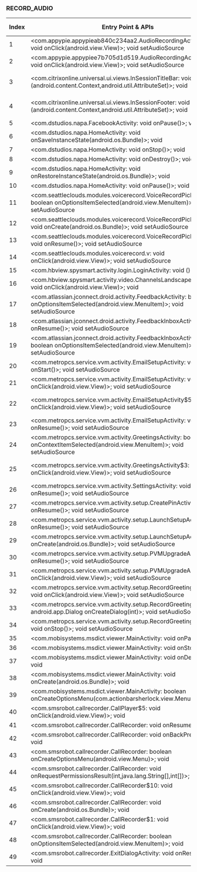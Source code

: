 ### RECORD_AUDIO
| Index | Entry Point & APIs | Screen shot | Resource id | Label |
| ------------- | ------------- | ------------- |-------------|-------------|
| 1 | <com.appypie.appypieab840c234aa2.AudioRecordingActivity$3: void onClick(android.view.View)>; void setAudioSource | ![](D:\COSMOS\output\py\Play_win8\Business\com.appypie.appypieab840c234aa2\com.appypie.appypieab840c234aa2.AudioRecordingActivity.png) |  | T |
| 2 | <com.appypie.appypiee7b705d1d519.AudioRecordingActivity$3: void onClick(android.view.View)>; void setAudioSource | ![](D:\COSMOS\output\py\Play_win8\Business\com.appypie.appypiee7b705d1d519\com.appypie.appypiee7b705d1d519.AudioRecordingActivity.png) |  | T |
| 3 | <com.citrixonline.universal.ui.views.InSessionTitleBar: void <init>(android.content.Context,android.util.AttributeSet)>; void <init> | ![](D:\COSMOS\output\py\Play_win8\Business\com.citrix.saas.gotowebinar\com.citrixonline.universal.ui.activities.InSessionActivityTablet.png) | {'2131493057': <sensitive_component.SensitiveComponent.SensitiveView object at 0x000001AB4A003BA8>} | T |
| 4 | <com.citrixonline.universal.ui.views.InSessionFooter: void <init>(android.content.Context,android.util.AttributeSet)>; void <init> | ![](D:\COSMOS\output\py\Play_win8\Business\com.citrix.saas.gotowebinar\com.citrixonline.universal.ui.activities.InSessionActivityTablet.png) | {'2131493065': <sensitive_component.SensitiveComponent.SensitiveView object at 0x000001AB4A003F28>} | T |
| 5 | <com.dstudios.napa.FacebookActivity: void onPause()>; void <init> | ![](D:\COSMOS\output\py\Play_win8\Business\com.dstudios.napa\com.dstudios.napa.FacebookActivity.png) |  | F |
| 6 | <com.dstudios.napa.HomeActivity: void onSaveInstanceState(android.os.Bundle)>; void <init> | ![](D:\COSMOS\output\py\Play_win8\Business\com.dstudios.napa\com.dstudios.napa.HomeActivity.png) |  | F |
| 7 | <com.dstudios.napa.HomeActivity: void onStop()>; void <init> | ![](D:\COSMOS\output\py\Play_win8\Business\com.dstudios.napa\com.dstudios.napa.HomeActivity.png) |  | F |
| 8 | <com.dstudios.napa.HomeActivity: void onDestroy()>; void <init> | ![](D:\COSMOS\output\py\Play_win8\Business\com.dstudios.napa\com.dstudios.napa.HomeActivity.png) |  | F |
| 9 | <com.dstudios.napa.HomeActivity: void onRestoreInstanceState(android.os.Bundle)>; void <init> | ![](D:\COSMOS\output\py\Play_win8\Business\com.dstudios.napa\com.dstudios.napa.HomeActivity.png) |  | F |
| 10 | <com.dstudios.napa.HomeActivity: void onPause()>; void <init> | ![](D:\COSMOS\output\py\Play_win8\Business\com.dstudios.napa\com.dstudios.napa.HomeActivity.png) |  | F |
| 11 | <com.seattleclouds.modules.voicerecord.VoiceRecordPickerActivity: boolean onOptionsItemSelected(android.view.MenuItem)>; void setAudioSource | ![](D:\COSMOS\output\py\Play_win8\Business\unclaimed.money\com.seattleclouds.modules.voicerecord.VoiceRecordPickerActivity.png) |  | T |
| 12 | <com.seattleclouds.modules.voicerecord.VoiceRecordPickerActivity: void onCreate(android.os.Bundle)>; void setAudioSource | ![](D:\COSMOS\output\py\Play_win8\Business\unclaimed.money\com.seattleclouds.modules.voicerecord.VoiceRecordPickerActivity.png) |  | T |
| 13 | <com.seattleclouds.modules.voicerecord.VoiceRecordPickerActivity: void onResume()>; void setAudioSource | ![](D:\COSMOS\output\py\Play_win8\Business\unclaimed.money\com.seattleclouds.modules.voicerecord.VoiceRecordPickerActivity.png) |  | T |
| 14 | <com.seattleclouds.modules.voicerecord.v: void onClick(android.view.View)>; void setAudioSource | ![](D:\COSMOS\output\py\Play_win8\Business\com.gomobileapptools.lubbockpolicedepartment\com.seattleclouds.modules.voicerecord.VoiceRecordPickerActivity.png) |  | T |
| 15 | <com.hbview.spysmart.activity.login.LoginActivity: void <init>()>; void <init> | ![](D:\COSMOS\output\py\Play_win8\Business\com.hbview.spysmart\com.hbview.spysmart.activity.login.LoginActivity.png) |  | F |
| 16 | <com.hbview.spysmart.activity.video.ChannelsLandscapeActivity$22: void onClick(android.view.View)>; void <init> | ![](D:\COSMOS\output\py\Play_win8\Business\com.hbview.spysmart\com.hbview.spysmart.activity.video.ChannelsLandscapeActivity.png) |  | D |
| 17 | <com.atlassian.jconnect.droid.activity.FeedbackActivity: boolean onOptionsItemSelected(android.view.MenuItem)>; void setAudioSource | ![](D:\COSMOS\output\py\Play_win8\Business\com.vectorlive.pr\com.atlassian.jconnect.droid.activity.FeedbackActivity.png) |  | F |
| 18 | <com.atlassian.jconnect.droid.activity.FeedbackInboxActivity: void onResume()>; void setAudioSource | ![](D:\COSMOS\output\py\Play_win8\Business\com.vectorlive.pr\com.atlassian.jconnect.droid.activity.FeedbackInboxActivity.png) |  | F |
| 19 | <com.atlassian.jconnect.droid.activity.FeedbackInboxActivity: boolean onOptionsItemSelected(android.view.MenuItem)>; void setAudioSource | ![](D:\COSMOS\output\py\Play_win8\Business\com.vectorlive.pr\com.atlassian.jconnect.droid.activity.FeedbackInboxActivity.png) |  | F |
| 20 | <com.metropcs.service.vvm.activity.EmailSetupActivity: void onStart()>; void setAudioSource | ![](D:\COSMOS\output\py\Play_win8\Business\com.metropcs.service.vvm\com.metropcs.service.vvm.activity.EmailSetupActivity.png) |  | D |
| 21 | <com.metropcs.service.vvm.activity.EmailSetupActivity: void onClick(android.view.View)>; void setAudioSource | ![](D:\COSMOS\output\py\Play_win8\Business\com.metropcs.service.vvm\com.metropcs.service.vvm.activity.EmailSetupActivity.png) |  | D |
| 22 | <com.metropcs.service.vvm.activity.EmailSetupActivity$5: void onClick(android.view.View)>; void setAudioSource | ![](D:\COSMOS\output\py\Play_win8\Business\com.metropcs.service.vvm\com.metropcs.service.vvm.activity.EmailSetupActivity.png) | {'2131165297': <sensitive_component.SensitiveComponent.SensitiveView object at 0x000001AB4A4247B8>} | D |
| 23 | <com.metropcs.service.vvm.activity.EmailSetupActivity: void onResume()>; void setAudioSource | ![](D:\COSMOS\output\py\Play_win8\Business\com.metropcs.service.vvm\com.metropcs.service.vvm.activity.EmailSetupActivity.png) |  | D |
| 24 | <com.metropcs.service.vvm.activity.GreetingsActivity: boolean onContextItemSelected(android.view.MenuItem)>; void setAudioSource | ![](D:\COSMOS\output\py\Play_win8\Business\com.metropcs.service.vvm\com.metropcs.service.vvm.activity.GreetingsActivity.png) |  | D |
| 25 | <com.metropcs.service.vvm.activity.GreetingsActivity$3: void onClick(android.view.View)>; void setAudioSource | ![](D:\COSMOS\output\py\Play_win8\Business\com.metropcs.service.vvm\com.metropcs.service.vvm.activity.GreetingsActivity.png) | {'2131165251': <sensitive_component.SensitiveComponent.SensitiveView object at 0x000001AB4A3D2518>} | D |
| 26 | <com.metropcs.service.vvm.activity.SettingsActivity: void onResume()>; void setAudioSource | ![](D:\COSMOS\output\py\Play_win8\Business\com.metropcs.service.vvm\com.metropcs.service.vvm.activity.SettingsActivity.png) |  | D |
| 27 | <com.metropcs.service.vvm.activity.setup.CreatePinActivity: void onResume()>; void setAudioSource | ![](D:\COSMOS\output\py\Play_win8\Business\com.metropcs.service.vvm\com.metropcs.service.vvm.activity.setup.CreatePinActivity.png) |  | F |
| 28 | <com.metropcs.service.vvm.activity.setup.LaunchSetupActivity: void onResume()>; void setAudioSource | ![](D:\COSMOS\output\py\Play_win8\Business\com.metropcs.service.vvm\com.metropcs.service.vvm.activity.setup.LaunchSetupActivity.png) |  | D |
| 29 | <com.metropcs.service.vvm.activity.setup.LaunchSetupActivity: void onCreate(android.os.Bundle)>; void setAudioSource | ![](D:\COSMOS\output\py\Play_win8\Business\com.metropcs.service.vvm\com.metropcs.service.vvm.activity.setup.LaunchSetupActivity.png) |  | D |
| 30 | <com.metropcs.service.vvm.activity.setup.PVMUpgradeActivity: void onResume()>; void setAudioSource | ![](D:\COSMOS\output\py\Play_win8\Business\com.metropcs.service.vvm\com.metropcs.service.vvm.activity.setup.PVMUpgradeActivity.png) |  | F |
| 31 | <com.metropcs.service.vvm.activity.setup.PVMUpgradeActivity: void onClick(android.view.View)>; void setAudioSource | ![](D:\COSMOS\output\py\Play_win8\Business\com.metropcs.service.vvm\com.metropcs.service.vvm.activity.setup.PVMUpgradeActivity.png) |  | F |
| 32 | <com.metropcs.service.vvm.activity.setup.RecordGreetingActivity$8: void onClick(android.view.View)>; void setAudioSource | ![](D:\COSMOS\output\py\Play_win8\Business\com.metropcs.service.vvm\com.metropcs.service.vvm.activity.setup.RecordGreetingActivity.png) |  | F |
| 33 | <com.metropcs.service.vvm.activity.setup.RecordGreetingActivity: android.app.Dialog onCreateDialog(int)>; void setAudioSource | ![](D:\COSMOS\output\py\Play_win8\Business\com.metropcs.service.vvm\com.metropcs.service.vvm.activity.setup.RecordGreetingActivity.png) |  | F |
| 34 | <com.metropcs.service.vvm.activity.setup.RecordGreetingActivity: void onStop()>; void setAudioSource | ![](D:\COSMOS\output\py\Play_win8\Business\com.metropcs.service.vvm\com.metropcs.service.vvm.activity.setup.RecordGreetingActivity.png) |  | F |
| 35 | <com.mobisystems.msdict.viewer.MainActivity: void onPause()>; void <init> | ![](D:\COSMOS\output\py\Play_win8\Business\com.mobisystems.msdict.embedded.wireless.oxford.dictionaryofenglish.office.prem\com.mobisystems.msdict.viewer.MainActivity.png) |  | F |
| 36 | <com.mobisystems.msdict.viewer.MainActivity: void onStop()>; void <init> | ![](D:\COSMOS\output\py\Play_win8\Business\com.mobisystems.msdict.embedded.wireless.oxford.dictionaryofenglish.office.prem\com.mobisystems.msdict.viewer.MainActivity.png) |  | F |
| 37 | <com.mobisystems.msdict.viewer.MainActivity: void onDestroy()>; void <init> | ![](D:\COSMOS\output\py\Play_win8\Business\com.mobisystems.msdict.embedded.wireless.oxford.dictionaryofenglish.office.prem\com.mobisystems.msdict.viewer.MainActivity.png) |  | F |
| 38 | <com.mobisystems.msdict.viewer.MainActivity: void onCreate(android.os.Bundle)>; void <init> | ![](D:\COSMOS\output\py\Play_win8\Business\com.mobisystems.msdict.embedded.wireless.oxford.dictionaryofenglish.office.prem\com.mobisystems.msdict.viewer.MainActivity.png) |  | F |
| 39 | <com.mobisystems.msdict.viewer.MainActivity: boolean onCreateOptionsMenu(com.actionbarsherlock.view.Menu)>; void <init> | ![](D:\COSMOS\output\py\Play_win8\Business\com.mobisystems.msdict.embedded.wireless.oxford.dictionaryofenglish.office.prem\com.mobisystems.msdict.viewer.MainActivity.png) |  |F  |
| 40 | <com.smsrobot.callrecorder.CallPlayer$5: void onClick(android.view.View)>; void <init> | ![](D:\COSMOS\output\py\Play_win8\Business\com.smsrobot.callrecorder\com.smsrobot.callrecorder.CallPlayer.png) |  | F |
| 41 | <com.smsrobot.callrecorder.CallRecorder: void onResume()>; void <init> | ![](D:\COSMOS\output\py\Play_win8\Business\com.smsrobot.callrecorder\com.smsrobot.callrecorder.CallRecorder.png) |  | T |
| 42 | <com.smsrobot.callrecorder.CallRecorder: void onBackPressed()>; void <init> | ![](D:\COSMOS\output\py\Play_win8\Business\com.smsrobot.callrecorder\com.smsrobot.callrecorder.CallRecorder.png) |  | T |
| 43 | <com.smsrobot.callrecorder.CallRecorder: boolean onCreateOptionsMenu(android.view.Menu)>; void <init> | ![](D:\COSMOS\output\py\Play_win8\Business\com.smsrobot.callrecorder\com.smsrobot.callrecorder.CallRecorder.png) |  | T |
| 44 | <com.smsrobot.callrecorder.CallRecorder: void onRequestPermissionsResult(int,java.lang.String[],int[])>; void <init> | ![](D:\COSMOS\output\py\Play_win8\Business\com.smsrobot.callrecorder\com.smsrobot.callrecorder.CallRecorder.png) |  | T |
| 45 | <com.smsrobot.callrecorder.CallRecorder$10: void onClick(android.view.View)>; void <init> | ![](D:\COSMOS\output\py\Play_win8\Business\com.smsrobot.callrecorder\com.smsrobot.callrecorder.CallRecorder.png) |  | T |
| 46 | <com.smsrobot.callrecorder.CallRecorder: void onCreate(android.os.Bundle)>; void <init> | ![](D:\COSMOS\output\py\Play_win8\Business\com.smsrobot.callrecorder\com.smsrobot.callrecorder.CallRecorder.png) |  | T |
| 47 | <com.smsrobot.callrecorder.CallRecorder$1: void onClick(android.view.View)>; void <init> | ![](D:\COSMOS\output\py\Play_win8\Business\com.smsrobot.callrecorder\com.smsrobot.callrecorder.CallRecorder.png) |  | T |
| 48 | <com.smsrobot.callrecorder.CallRecorder: boolean onOptionsItemSelected(android.view.MenuItem)>; void <init> | ![](D:\COSMOS\output\py\Play_win8\Business\com.smsrobot.callrecorder\com.smsrobot.callrecorder.CallRecorder.png) |  | T |
| 49 | <com.smsrobot.callrecorder.ExitDialogActivity: void onResume()>; void <init> | ![](D:\COSMOS\output\py\Play_win8\Business\com.smsrobot.callrecorder\com.smsrobot.callrecorder.ExitDialogActivity.png) |  | F |
